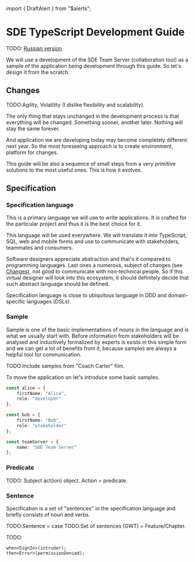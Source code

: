 import { DraftAlert } from "$alerts";

<DraftAlert />

# SDE TypeScript Development Guide

TODO: [Russian version](/ru/guide).

We will use a development of the SDE Team Server (collaboration tool) as a
sample of the application being development through this guide. So let's design
it from the scratch.

## Changes

TODO:Agility, Volatility (I dislike flexibility and scalability).

The only thing that stays unchanged in the development process is that everything
will be changed. Something sooner, another later. Nothing will stay the same
forever.

And application we are developing today may become completely different next
year. So the most foreseeing approach is to create environment, platform for
changes.

This guide will be also a sequence of small steps from a very primitive solutions
to the most useful ones. This is how it evolves.

## Specification

### Specification language

This is a primary language we will use to write applications. It is crafted for
the particular project and thus it is the best choice for it.

This language will be used everywhere. We will translate it into TypeScript,
SQL, web and mobile forms and use to communicate with stakeholders, teammates
and consumers.

Software designers appreciate abstraction and that's it compared to programming
languages. Last ones a numerous, subject of changes (see [Changes](#changes)),
not good to communicate with non-technical people. So if this virtual designer
will look into this ecosystem, it should definitely decide that such abstract
language should be defined.

Specification language is close to ubiquitous language in DDD and domain-specific
languages (DSLs).

### Sample

Sample is one of the basic implementations of nouns in the language and is what
we usually start with. Before information from stakeholders will be analysed and
inductively formalized by experts is exists in this simple form and we can get a
lot of benefits from it, because samples are always a helpful tool for
communication.

TODO:Include samples from "Coach Carter" film.

To move the application on let's introduce some basic samples.

```typescript
const alice = {
    firstName: "Alice",
    role: "developer"
};

const bob = {
    firstName: "Bob",
    role: "stakeholder"
};

const teamServer = {
    name: "SDE Team Server"
};
```

### Predicate

TODO: Subject act(ion) object. Action = predicate.

### Sentence

Specification is a set of "sentences" in the specification language and briefly
consists of noun and verbs.

TODO:Sentence = case
TODO:Set of sentences (GWT) = Feature/Chapter.

TODO:

```
when<SignIn>(intruder);
then<Error>(permissionDenied);
```
